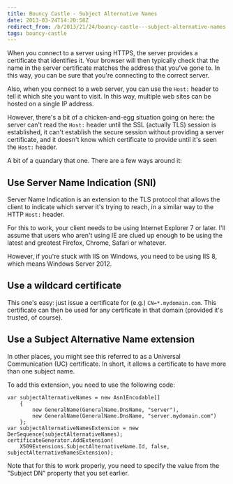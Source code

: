 ```yaml
---
title: Bouncy Castle - Subject Alternative Names
date: 2013-03-24T14:20:58Z
redirect_from: /b/2013/21/24/bouncy-castle---subject-alternative-names
tags: bouncy-castle
---
```

When you connect to a server using HTTPS, the server provides a certificate that identifies it. Your browser will then typically check that the name in the server certificate matches the address that you've gone to. In this way, you can be sure that you're connecting to the correct server.

Also, when you connect to a web server, you can use the `Host:` header to tell it which site you want to visit. In this way, multiple web sites can be hosted on a single IP address.

However, there's a bit of a chicken-and-egg situation going on here: the server can't read the `Host:` header until the SSL (actually TLS) session is established, it can't establish the secure session without providing a server certificate, and it doesn't know which certificate to provide until it's seen the `Host:` header.

A bit of a quandary that one. There are a few ways around it:

Use Server Name Indication (SNI)
--

Server Name Indication is an extension to the TLS protocol that allows the client to indicate which server it's trying to reach, in a similar way to the HTTP `Host:` header.

For this to work, your client needs to be using Internet Explorer 7 or later. I'll assume that users who aren't using IE are clued up enough to be using the latest and greatest Firefox, Chrome, Safari or whatever.

However, if you're stuck with IIS on Windows, you need to be using IIS 8, which means Windows Server 2012.

Use a wildcard certificate
--

This one's easy: just issue a certificate for (e.g.) `CN=*.mydomain.com`. This certificate can then be used for any certificate in that domain (provided it's trusted, of course).

Use a Subject Alternative Name extension
--

In other places, you might see this referred to as a Universal Communication (UC) certificate. In short, it allows a certificate to have more than one subject name.

To add this extension, you need to use the following code:

    var subjectAlternativeNames = new Asn1Encodable[]
	    {
	        new GeneralName(GeneralName.DnsName, "server"),
	        new GeneralName(GeneralName.DnsName, "server.mydomain.com")
	    };
	var subjectAlternativeNamesExtension = new DerSequence(subjectAlternativeNames);
	certificateGenerator.AddExtension(
	    X509Extensions.SubjectAlternativeName.Id, false, subjectAlternativeNamesExtension);

Note that for this to work properly, you need to specify the value from the "Subject DN" property that you set earlier.
